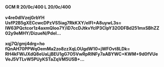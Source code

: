 #### GCM R 20/0c/400 L 20/0c/400
**v4re0dIVzejGrbYH**<br/>**UsfP2B5gXECcwcDPzVS5iag7RkKXY/eIFI+A8uywL3s=**<br/>**IW63PQctcor1z4axmQloo7Y/iD7ccDJtkvYcIP3CIpY32ODFBd251mxSBhZZ02y9eMHY/DizueN/PdeI...**<br/><br/>
**xqj7Q/gmj4drg+ho**<br/>**fQnAH70PPWqOemMa2zo8zzXqLOUgdW10+jWFOvt8LDk=**<br/>**RH4kFWiJXdQ8eUaLjBEU1gG7O5VwRpRINFy7aABYWC+KWM+9d0fVUeVeJ5VTLvW5PUyKSTaZqVM5USB+...**